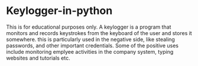 # Keylogger-in-python
This is for educational purposes only. A keylogger is a program that monitors and records keystrokes from the keyboard of the user and stores it somewhere. this is particularly used in the negative side, like stealing passwords, and other important credentials. Some of the positive uses include monitoring emplyee activities in the company system, typing websites and tutorials etc.

